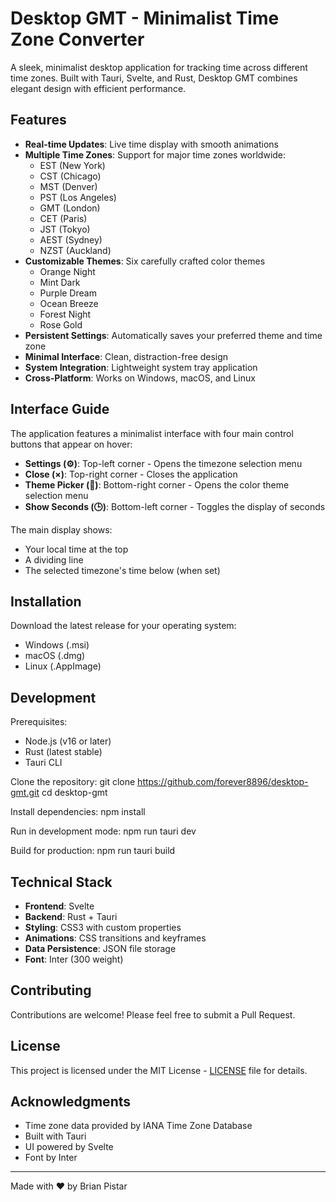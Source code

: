 # Desktop GMT - Minimalist Time Zone Converter

A sleek, minimalist desktop application for tracking time across different time zones. Built with Tauri, Svelte, and Rust, Desktop GMT combines elegant design with efficient performance.

## Features

- **Real-time Updates**: Live time display with smooth animations
- **Multiple Time Zones**: Support for major time zones worldwide:
  - EST (New York)
  - CST (Chicago)
  - MST (Denver)
  - PST (Los Angeles)
  - GMT (London)
  - CET (Paris)
  - JST (Tokyo)
  - AEST (Sydney)
  - NZST (Auckland)
- **Customizable Themes**: Six carefully crafted color themes
  - Orange Night
  - Mint Dark
  - Purple Dream
  - Ocean Breeze
  - Forest Night
  - Rose Gold
- **Persistent Settings**: Automatically saves your preferred theme and time zone
- **Minimal Interface**: Clean, distraction-free design
- **System Integration**: Lightweight system tray application
- **Cross-Platform**: Works on Windows, macOS, and Linux

## Interface Guide

The application features a minimalist interface with four main control buttons that appear on hover:

- **Settings (⚙)**: Top-left corner - Opens the timezone selection menu
- **Close (×)**: Top-right corner - Closes the application
- **Theme Picker (🎨)**: Bottom-right corner - Opens the color theme selection menu
- **Show Seconds (🕒)**: Bottom-left corner - Toggles the display of seconds

The main display shows:
- Your local time at the top
- A dividing line
- The selected timezone's time below (when set)

## Installation

Download the latest release for your operating system:
- Windows (.msi)
- macOS (.dmg)
- Linux (.AppImage)

## Development

Prerequisites:
- Node.js (v16 or later)
- Rust (latest stable)
- Tauri CLI

Clone the repository:
git clone https://github.com/forever8896/desktop-gmt.git
cd desktop-gmt

Install dependencies:
npm install

Run in development mode:
npm run tauri dev

Build for production:
npm run tauri build

## Technical Stack

- **Frontend**: Svelte
- **Backend**: Rust + Tauri
- **Styling**: CSS3 with custom properties
- **Animations**: CSS transitions and keyframes
- **Data Persistence**: JSON file storage
- **Font**: Inter (300 weight)

## Contributing

Contributions are welcome! Please feel free to submit a Pull Request.

## License

This project is licensed under the MIT License - [LICENSE](LICENSE) file for details.

## Acknowledgments

- Time zone data provided by IANA Time Zone Database
- Built with Tauri
- UI powered by Svelte
- Font by Inter

---

Made with ❤️ by Brian Pistar